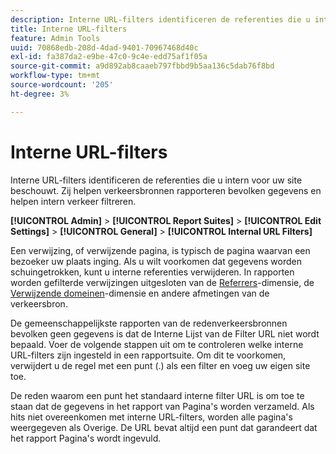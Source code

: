 ```yaml
---
description: Interne URL-filters identificeren de referenties die u intern voor uw site beschouwt. Zij helpen verkeersbronnen rapporteren bevolken gegevens en helpen intern verkeer filtreren.
title: Interne URL-filters
feature: Admin Tools
uuid: 70868edb-208d-4dad-9401-70967468d40c
exl-id: fa387da2-e9be-47c0-9c4e-edd75af1f05a
source-git-commit: a9d892ab8caaeb797fbbd9b5aa136c5dab76f8bd
workflow-type: tm+mt
source-wordcount: '205'
ht-degree: 3%

---
```



# Interne URL-filters

Interne URL-filters identificeren de referenties die u intern voor uw site beschouwt. Zij helpen verkeersbronnen rapporteren bevolken gegevens en helpen intern verkeer filtreren.

**[!UICONTROL Admin]** >  **[!UICONTROL Report Suites]** >  **[!UICONTROL Edit Settings]** >  **[!UICONTROL General]** >  **[!UICONTROL Internal URL Filters]**

Een verwijzing, of verwijzende pagina, is typisch de pagina waarvan een bezoeker uw plaats inging. Als u wilt voorkomen dat gegevens worden schuingetrokken, kunt u interne referenties verwijderen. In rapporten worden gefilterde verwijzingen uitgesloten van de [Referrers](/help/components/dimensions/referrer.md)-dimensie, de [Verwijzende domeinen](/help/components/dimensions/referring-domain.md)-dimensie en andere afmetingen van de verkeersbron.

De gemeenschappelijkste rapporten van de redenverkeersbronnen bevolken geen gegevens is dat de Interne Lijst van de Filter URL niet wordt bepaald. Voer de volgende stappen uit om te controleren welke interne URL-filters zijn ingesteld in een rapportsuite. Om dit te voorkomen, verwijdert u de regel met een punt (.) als een filter en voeg uw eigen site toe.

De reden waarom een punt het standaard interne filter URL is om toe te staan dat de gegevens in het rapport van Pagina&#39;s worden verzameld. Als hits niet overeenkomen met interne URL-filters, worden alle pagina&#39;s weergegeven als Overige. De URL bevat altijd een punt dat garandeert dat het rapport Pagina&#39;s wordt ingevuld.
